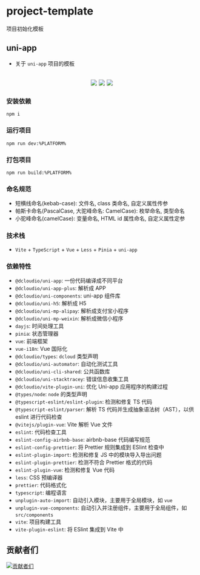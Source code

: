 # project-template

项目初始化模板

## uni-app

- 关于 `uni-app` 项目的模板

<h2 align="center">
  <a href="https://gitee.com/biaovorg/project-template/tree/uni-app"><img src="https://img.shields.io/badge/version-v1.1.0-blue" /></a>
  <a href="https://gitee.com/biaovorg/project-template/blob/uni-app/LICENSE"><img src="https://img.shields.io/badge/license-MIT-green" /></a>
  <a href="https://gitee.com/biaovorg/project-template/blob/uni-app/.eslintrc.js"><img src="https://img.shields.io/badge/eslint-prettier-blue?logo=eslint" /></a>
</h2>

### 安装依赖

```Basic
npm i
```

### 运行项目

```Basic
npm run dev:%PLATFORM%
```

### 打包项目

```Basic
npm run build:%PLATFORM%
```

### 命名规范

- 短横线命名(kebab-case): 文件名, class 类命名, 自定义属性传参
- 帕斯卡命名(PascalCase, 大驼峰命名: CamelCase): 枚举命名, 类型命名
- 小驼峰命名(camelCase): 变量命名, HTML id 属性命名, 自定义属性定参

### 技术栈

- `Vite` + `TypeScript` + `Vue` + `Less` + `Pinia` + `uni-app`

### 依赖特性

- `@dcloudio/uni-app`: 一份代码编译成不同平台
- `@dcloudio/uni-app-plus`: 解析成 APP
- `@dcloudio/uni-components`: uni-app 组件库
- `@dcloudio/uni-h5`: 解析成 H5
- `@dcloudio/uni-mp-alipay`: 解析成支付宝小程序
- `@dcloudio/uni-mp-weixin`: 解析成微信小程序
- `dayjs`: 时间处理工具
- `pinia`: 状态管理器
- `vue`: 前端框架
- `vue-i18n`: Vue 国际化
- `@dcloudio/types`: `dcloud` 类型声明
- `@dcloudio/uni-automator`: 自动化测试工具
- `@dcloudio/uni-cli-shared`: 公共函数库
- `@dcloudio/uni-stacktracey`: 错误信息收集工具
- `@dcloudio/vite-plugin-uni`: 优化 Uni-app 应用程序的构建过程
- `@types/node`: `node` 的类型声明
- `@typescript-eslint/eslint-plugin`: 检测和修复 TS 代码
- `@typescript-eslint/parser`: 解析 TS 代码并生成抽象语法树（AST），以供 eslint 进行代码检查
- `@vitejs/plugin-vue`: Vite 解析 Vue 文件
- `eslint`: 代码检查工具
- `eslint-config-airbnb-base`: airbnb-base 代码编写规范
- `eslint-config-prettier`: 将 Prettier 规则集成到 ESlint 检查中
- `eslint-plugin-import`: 检测和修复 JS 中的模块导入导出问题
- `eslint-plugin-prettier`: 检测不符合 Prettier 格式的代码
- `eslint-plugin-vue`: 检测和修复 Vue 代码
- `less`: CSS 预编译器
- `prettier`: 代码格式化
- `typescript`: 编程语言
- `unplugin-auto-import`: 自动引入模块，主要用于全局模块，如 `vue`
- `unplugin-vue-components`: 自动引入并注册组件，主要用于全局组件，如 `src/components`
- `vite`: 项目构建工具
- `vite-plugin-eslint`: 将 ESlint 集成到 Vite 中

## 贡献者们

[![贡献者们](https://contrib.rocks/image?repo=biaov/project-template)](https://github.com/biaov/project-template/graphs/contributors)

<!--
npm i @dcloudio/uni-app@vue3 @dcloudio/uni-app-plus@vue3 @dcloudio/uni-components@vue3 @dcloudio/uni-h5@vue3 @dcloudio/uni-mp-alipay@vue3 @dcloudio/uni-mp-kuaishou@vue3 @dcloudio/uni-mp-weixin@vue3 @dcloudio/uni-automator@vue3 @dcloudio/uni-cli-shared@vue3 @dcloudio/uni-stacktracey@vue3 @dcloudio/vite-plugin-uni@vue3
-->
